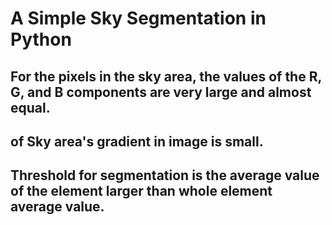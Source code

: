 # A Simple Sky Segmentation in Python


## For the pixels in the sky area, the values of the R, G, and B components are very large and almost equal.

##  of Sky area's gradient in image is small.

## Threshold for segmentation is the average value of the element larger than whole element average value.

